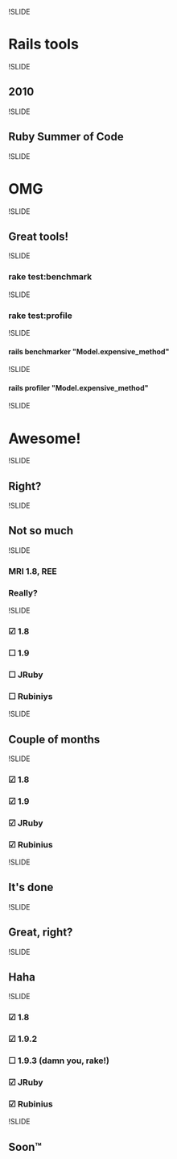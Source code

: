 !SLIDE

# Rails tools

!SLIDE

## 2010

!SLIDE

## Ruby Summer of Code

!SLIDE

# OMG

!SLIDE

## Great tools!

!SLIDE

### rake test:benchmark

!SLIDE

### rake test:profile

!SLIDE

#### rails benchmarker "Model.expensive_method"

!SLIDE

#### rails profiler "Model.expensive_method"

!SLIDE

# Awesome!

!SLIDE

## Right?

!SLIDE

## Not so much

!SLIDE

### MRI 1.8, REE

### Really?

!SLIDE

### ☑ 1.8
### ☐ 1.9
### ☐ JRuby
### ☐ Rubiniys

!SLIDE

## Couple of months

!SLIDE

### ☑ 1.8
### ☑ 1.9
### ☑ JRuby
### ☑ Rubinius

!SLIDE

## It's <span class="highlight">done</span>

!SLIDE

## Great, right?

!SLIDE

## Haha

!SLIDE

### ☑ 1.8
### ☑ 1.9.2
### ☐ 1.9.3 (damn you, rake!)
### ☑ JRuby
### ☑ Rubinius

!SLIDE

## Soon™
